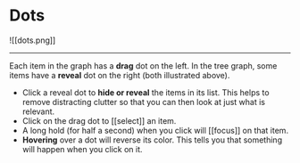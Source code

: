 # Dots

![[dots.png]]

---
Each item in the graph has a **drag** dot on the left. In the tree graph, some items have a **reveal** dot on the right (both illustrated above).

- Click a reveal dot to **hide or reveal** the items in its list. This helps to remove distracting clutter so that you can then look at just what is relevant.
- Click on the drag dot to [[select]] an item.
- A long hold (for half a second) when you click will [[focus]] on that item.
- **Hovering** over a dot will reverse its color. This tells you that something will happen when you click on it.